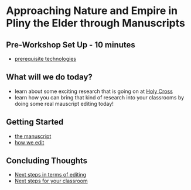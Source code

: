 # Approaching Nature and Empire in Pliny the Elder through Manuscripts 

## Pre-Workshop Set Up - 10 minutes ##
- [prerequisite technologies](setup)

## What will we do today?
- learn about some exciting research that is going on at [Holy Cross](http://hcmid.github.io/)
- learn how you can bring that kind of research into your classrooms by doing some real mauscript editing today!

## Getting Started ##
- [the manuscript](Pliny)
- [how we edit](editions)

## Concluding Thoughts ##
- [Next steps in terms of editing](total)
- [Next steps for your classroom](resources)

